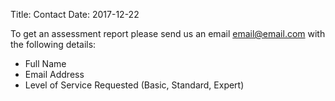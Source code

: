 Title: Contact
Date: 2017-12-22

To get an assessment report please send us an email email@email.com with the following details:

- Full Name
- Email Address
- Level of Service Requested (Basic, Standard, Expert)